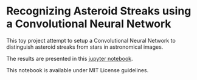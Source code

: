 # Recognizing Asteroid Streaks using a Convolutional Neural Network

This toy project attempt to setup a Convolutional Neural Network to distinguish asteroid streaks from stars in astronomical images.

The results are presented in this [jupyter
notebook](https://github.com/mommermi/streak_detection/blob/master/Streak_Detection.ipynb).

This notebook is available under MIT License guidelines.